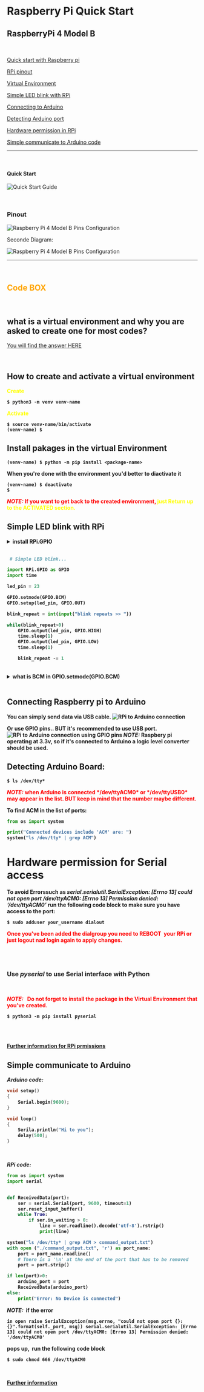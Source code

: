# Raspberry Pi Quick Start

## RaspberryPi 4 Model B

<br>

[Quick start with Raspberry pi](#quick-start)

[RPi pinout](#pinout)

[Virtual Environment](#how-to-create-and-activate-a-virtual-environment)

[Simple LED blink with RPi](#simple-led-blink-with-rpi)

[Connecting to Arduino](#connecting-raspberry-pi-to-arduino)

[Detecting Arduino port](#detecting-arduino-board)

[Hardware permission in RPi](#hardware-permission-for-serial-access)

[Simple communicate to Arduino code](#simple-communicate-to-arduino-communicate-to-Arduino)



---
<br>

#### Quick Start

![Quick Start Guide](./pics/quickstart1.png)

<br>

### Pinout

![Raspberry Pi 4 Model B Pins Configuration](./pics/GPIO-Pinout-Diagram-2.png)

Seconde Diagram: 

![Raspberry Pi 4 Model B Pins Configuration](./pics/R-Pi-4-GPIO-Pinout.jpg)

----

<br>

<h2><span style = "color : orange">Code BOX </span></h2>

<br>

## what is a virtual environment and why you are asked to create one for most codes? 

[You will find the answer HERE](https://realpython.com/python-virtual-environments-a-primer/#activate-it)

<br>

## How to create and activate a virtual environment

<span style = "color : yellow"> <b> Create<b> </span>

```Shell
$ python3 -m venv venv-name
```
<span style = "color : yellow"> <b> Activate<b> </span>

```Shell
$ source venv-name/bin/activate
(venv-name) $
```

## Install pakages in the virtual Environment 

```Shell
(venv-name) $ python -m pip install <package-name>
```

**When you're done with the environment you'd better to diactivate it**

```Shell
(venv-name) $ deactivate
$
```

<span style = "color : red">
<b><em>NOTE:</em><b> If you want to get back to the created environment, <span style = "color : yellow">  just Return up to the <b>ACTIVATED<b> section. </span> 
</span>

<br>

## Simple LED blink with RPi

<details><summary>install RPi.GPIO</summary>
<p>

***NOTE:*** install this module in virtual environment.
```
pip install RPi.GPIO
```

<br>

</p>
</details>

<br>

```py
 # Simple LED blink...

import RPi.GPIO as GPIO  
import time

led_pin = 23

GPIO.setmode(GPIO.BCM)
GPIO.setup(led_pin, GPIO.OUT)

blink_repeat = int(input("blink repeats >> "))

while(blink_repeat>0)
    GPIO.output(led_pin, GPIO.HIGH)
    time.sleep(1)
    GPIO.output(led_pin, GPIO.LOW)
    time.sleep(1)

    blink_repeat -= 1
```

<br>

<details><summary> what is BCM in GPIO.setmode(GPIO.BCM) </summary>
<p>
There are two kinds of Input and Output pin numbering for the Raspberry pi. One is the BCM and the other is BOARD. Basically these pin numberings are useful for writing python script for the Raspberry Pi. 

<br>

**GPIO BOARD**– This type of pin numbering refers to the number of the pin in the plug, i.e, the numbers printed on the board, for example, P1. The advantage of this type of numbering is, it will not change even though the version of board changes.

**GPIO BCM**– The BCM option refers to the pin by “Broadcom SOC Channel. They signify the Broadcom SOC channel designation. The BCM channel changes as the version number changes.

**Broadcom SOC Channel**– BCM refers to the “Broadcom SOC channel” number, which is the numbering inside the chip which is used on the Raspberry Pi. These numbers changed between board versions as you can see in the previous tables for the 26-pin header type 1 versus 2, and or not sequential. 


***NOTE:***
The BCM numbers changed between versions of the Pi1 Model B, and you’ll need to work out which one you have guide here. So it may be safer to use the BOARD numbers if you are going to use more than one Raspberry Pi in a project.

<br>

In a nutshell, BCM pins maybe differ in raspberrypi's boards but Board pins are the same.

[Further details](https://iot4beginners.com/difference-between-bcm-and-board-pin-numbering-in-raspberry-pi/) 

<br>
</p>
</details>

<br>

## Connecting Raspberry pi to Arduino

You can simply send data via USB cable.
![RPi to Arduino connection](./pics/raspberrypi_arduino_uno_serial_usb.png)
<br>

Or use GPIO pins.. BUT it's recommended to use USB port.
![RPi to Arduino connection using GPIO pins](./pics/raspberrypi_arduino_serial_gpio.png)
***NOTE:*** Raspbery pi operating at 3.3v, so if it's connected to Arduino a logic level converter should be used.

## Detecting Arduino Board:

```
$ ls /dev/tty*
```
<span style = "color:red">
<b><em>NOTE:</em></b> when Arduino is connected */dev/ttyACM0* or */dev/ttyUSB0* may appear in the list. BUT keep in mind that the number maybe different.
</span>

<br>

**To find ACM in the list of ports:**
```py
from os import system

print("Connected devices include 'ACM' are: ")
system("ls /dev/tty* | grep ACM")
```



# Hardware permission for Serial access
To avoid Errorssuch as ***serial.serialutil.SerialException: [Errno 13] could not open port /dev/ttyACM0: [Errno 13] Permission denied: ‘/dev/ttyACM0’*** run the following code block to make sure you have access to the port:

```Shell
$ sudo adduser your_username dialout
```
<span style="color:red">
Once you've been added the dialgroup you need to <b>REBOOT</b> &nbsp;your RPi or just logout nad login again to apply changes.
</span>

<br><br>

### Use ***pyserial*** to use Serial interface with Python 
<br>

<span style = "color : red"> <b><em>NOTE:</em><b> &nbsp; Do not forget to install the package in the <b> Virtual Environment </b> that you've created.


```Shell
$ python3 -m pip install pyserial
```
<br>
<span>
<br>

[Further information for RPi prmissions](https://roboticsbackend.com/raspberry-pi-hardware-permissions/)


## Simple communicate to Arduino
***Arduino code:***

```ino
void setup()
{
    Serial.begin(9600);
}

void loop()
{
    Serila.println("Hi to you");
    delay(500);
}
```
<br>

***RPi code:***
```py 
from os import system
import serial


def ReceivedData(port):
    ser = serial.Serial(port, 9600, timeout=1)
    ser.reset_input_buffer()
    while True:
        if ser.in_waiting > 0:
            line = ser.readline().decode('utf-8').rstrip()
            print(line)

system("ls /dev/tty* | grep ACM > command_output.txt")
with open ("./command_output.txt", 'r') as port_name:
    port = port_name.readline()
    # There is a '\n' at the end of the port that has to be removed
    port = port.strip()

if len(port)>0:
    arduino_port = port
    ReceivedData(arduino_port)
else:
    print("Error: No Device is connected")

```

***NOTE:*** &nbsp;if the error

`in open
    raise SerialException(msg.errno, "could not open port {}: {}".format(self._port, msg))
    serial.serialutil.SerialException: [Errno 13] could not open port /dev/ttyACM0: [Errno 13] Permission denied: '/dev/ttyACM0'` 

pops up, &nbsp;run the following code block


```Shell
$ sudo chmod 666 /dev/ttyACM0
```

<br>

[Further information](https://roboticsbackend.com/raspberry-pi-arduino-serial-communication/)

